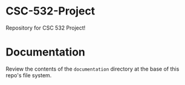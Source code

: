 # CSC-532-Project
Repository for CSC 532 Project!

# Documentation

Review the contents of the `documentation` directory at the base of this repo's file system.
